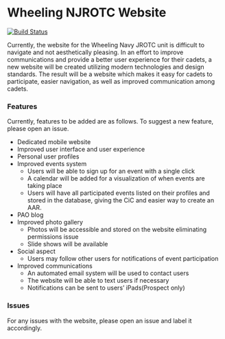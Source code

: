 # Wheeling NJROTC Website
[![Build Status](https://travis-ci.com/HoogleyBoogley/njrotc-website.svg?token=op2qNGNCgUfw1tn61LUF&branch=master)](https://travis-ci.com/HoogleyBoogley/njrotc-website)

Currently, the website for the Wheeling Navy JROTC unit is difficult to navigate and not aesthetically pleasing. In an effort to improve communications and provide a better user experience for their cadets, a new website will be created utilizing modern technologies and design standards. The result will be a website which makes it easy for cadets to participate, easier navigation, as well as improved communication among cadets.

### Features
Currently, features to be added are as follows. To suggest a new feature, please open an issue.
- Dedicated mobile website
- Improved user interface and user experience
- Personal user profiles
- Improved events system
  - Users will be able to sign up for an event with a single click
  - A calendar will be added for a visualization of when events are taking place
  - Users will have all participated events listed on their profiles and stored in the database, giving the CiC and easier way to create an AAR.
- PAO blog
- Improved photo gallery
  - Photos will be accessible and stored on the website eliminating permissions issue
  - Slide shows will be available
- Social aspect
  - Users may follow other users for notifications of event participation
- Improved communications
  - An automated email system will be used to contact users
  - The website will be able to text users if necessary
  - Notifications can be sent to users’ iPads(Prospect only)

### Issues
For any issues with the website, please open an issue and label it accordingly.
